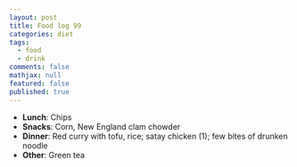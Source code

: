 ```yaml
---
layout: post
title: Food log 99
categories: diet
tags: 
  - food
  - drink
comments: false
mathjax: null
featured: false
published: true
---
```


* **Lunch**: Chips
* **Snacks**: Corn, New England clam chowder
* **Dinner**: Red curry with tofu, rice; satay chicken (1); few bites of drunken noodle
* **Other**: Green tea

